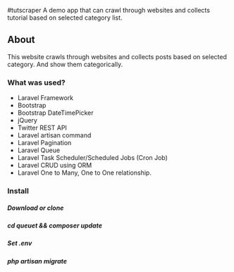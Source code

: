 #tutscraper
A demo app that can crawl through websites and collects tutorial based on selected category list.

<h2>About</h2>
<p>This website crawls through websites and collects posts based on selected category. And show them categorically.
</p>

<h3>What was used?</h3>
<ul class="list">
	<li class="item">Laravel Framework</li>
  <li class="item">Bootstrap</li>
  <li class="item">Bootstrap DateTimePicker</li>
  <li class="item">jQuery</li>
  <li class="item">Twitter REST API</li>
  <li class="item">Laravel artisan command</li>
  <li class="item">Laravel Pagination</li>
  <li class="item">Laravel Queue</li>
  <li class="item">Laravel Task Scheduler/Scheduled Jobs (Cron Job)</li>
  <li class="item">Laravel CRUD using ORM</li>
  <li class="item">Laravel One to Many, One to One relationship.</li>
</ul>

<h3>Install</h3>
<h5>Download or clone</h5>
<h5>cd queuet && composer update</h5>
<h5>Set .env</h5>
<h5>php artisan migrate</h5>